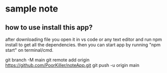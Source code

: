 # sample note 

## how to use install this app?

after downloading file you open it in vs code or any text editor 
and run npm install  to get all the dependencies.
then you can start app by  running "npm start" on terminal/cmd.

git branch -M main
git remote add origin https://github.com/PoorKiller/noteApp.git
git push -u origin main